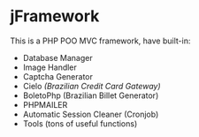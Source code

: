 jFramework
==========

This is a PHP POO MVC framework, have built-in:

* Database Manager
* Image Handler
* Captcha Generator
* Cielo _(Brazilian Credit Card Gateway)_
* BoletoPhp (Brazilian Billet Generator)
* PHPMAILER
* Automatic Session Cleaner (Cronjob)
* Tools (tons of useful functions)